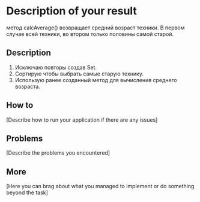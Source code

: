 # Description of your result

метод calcAverage() возвращает средний возраст техники. В первом случае всей техники, во втором только половины самой старой.

## Description

1. Исключаю повторы создав Set.
2. Сортирую чтобы выбрать самые старую технику.
3. Использую ранее созданный метод для вычисления среднего возраста.

## How to

[Describe how to run your application if there are any issues]

## Problems

[Describe the problems you encountered]

## More

[Here you can brag about what you managed to implement or do something beyond the task]

